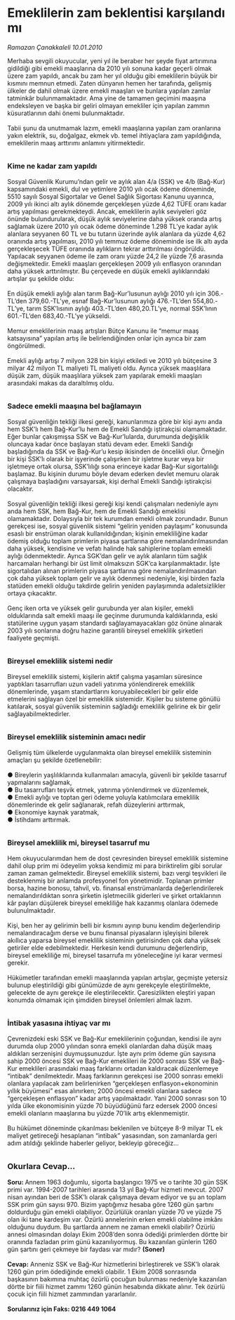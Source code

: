 # Emeklilerin zam beklentisi karşılandı mı

*Ramazan Çanakkaleli 10.01.2010*

<div class="taraf_structure_2col_1zq">
<div class="margen_n">



 <p>Merhaba sevgili okuyucular, yeni yıl ile beraber her şeyde fiyat artırımına gidildiği gibi emekli maaşlarına da 2010 yılı sonuna kadar geçerli olmak üzere zam yapıldı, ancak bu zam her yıl olduğu gibi emeklilerin büyük bir kısmını memnun etmedi. Zaten dünyanın hemen her tarafında, gelişmiş ülkeler de dahil olmak üzere emekli maaşları ve bunlara yapılan zamlar tatminkâr bulunmamaktadır. Ama yine de tamamen geçimini maaşına endeksleyen ve başka bir geliri olmayan emekliler için yapılan zammın küsuratlarının dahi önemi bulunmaktadır. <br/><br/>Tabii şunu da unutmamak lazım, emekli maaşlarına yapılan zam oranlarına yakın elektrik, su, doğalgaz, ekmek vb. temel ihtiyaçlara zam yapıldığında, emeklilerin maaş arttırımı anlamını yitirmektedir.<b> <br/><br/><br/><font size="3">Kime ne kadar zam yapıldı</font></b> <br/><br/>Sosyal Güvenlik Kurumu’ndan gelir ve aylık alan 4/a (SSK) ve 4/b (Bağ-Kur) kapsamındaki emekli, dul ve yetimlere 2010 yılı ocak ödeme döneminde, 5510 sayılı Sosyal Sigortalar ve Genel Sağlık Sigortası Kanunu uyarınca, 2009 yılı ikinci altı aylık dönemde gerçekleşen yüzde 4,62 TÜFE oranı kadar artış yapılması gerekmekteydi. Ancak, emeklilerin aylık seviyeleri göz önünde bulundurularak, düşük aylık seviyelerine daha yüksek oranda artış sağlamak üzere 2010 yılı ocak ödeme döneminde 1.298 TL’ye kadar aylık alanlara seyyanen 60 TL ve bu tutarın üzerinde aylık alanlara da yüzde 4,62 oranında artış yapılması, 2010 yılı temmuz ödeme döneminde ise ilk altı ayda gerçekleşecek TÜFE oranında aylıkların tekrar arttırılması öngörüldü. Yapılacak seyyanen ödeme ile zam oranı yüzde 24,2 ile yüzde 7,6 arasında değişmektedir. Emekli maaşları gerçekleşen 2009 yılı enflasyon oranından daha yüksek arttırılmıştır. Bu çerçevede en düşük emekli aylıklarındaki artışlar şu şekilde oldu: <br/><br/>En düşük emekli aylığı alan tarım Bağ-Kur’lusunun aylığı 2010 yılı için 306.-TL’den 379,60.-TL’ye, esnaf Bağ-Kur’lusunun aylığı 476.-TL’den 554,80.-TL’ye, tarım SSK’lısının aylığı 403.-TL’den 480,20.TL’ye, normal SSK’lının 601.-TL’den 683,40.-TL’ye yükseldi. <br/><br/>Memur emeklilerinin maaş artışları Bütçe Kanunu ile “memur maaş katsayısına” yapılan artış ile belirlendiğinden onlar için ayrıca bir zam öngörülmedi. <br/><br/>Emekli aylığı artışı 7 milyon 328 bin kişiyi etkiledi ve 2010 yılı bütçesine 3 milyar 42 milyon TL maliyeti TL maliyeti oldu. Ayrıca yüksek maaşlılara düşük zam, düşük maaşlılara yüksek zam yapılarak emekli maaşları arasındaki makas da daraltılmış oldu.<b> <br/><br/><br/><font size="3">Sadece emekli maaşına bel bağlamayın</font></b> <br/><br/>Sosyal güvenliğin tekliği ilkesi gereği, kanunlarımıza göre bir kişi aynı anda hem SSK’lı hem Bağ-Kur’lu hem de Emekli Sandığı iştirakçisi olamamaktadır. Eğer bunlar çakışmışsa SSK ve Bağ-Kur’lularda, durumunda değişiklik oluncaya kadar önce başlayan statü devam eder. Emekli Sandığı başladığında da SSK ve Bağ-Kur’u kesip ikisinden de öncelikli olur. Örneğin bir kişi SSK’lı olarak bir işyerinde çalışırken bir işletme kurar veya bir işletmeye ortak olursa, SSK’lılığı sona erinceye kadar Bağ-Kur sigortalılığı başlamaz. Bu kişinin durumu böyle devam ederken devlet memuru olarak çalışmaya başladığını varsayarsak, kişi derhal Emekli Sandığı iştirakçisi olacaktır. <br/><br/>Sosyal güvenliğin tekliği ilkesi gereği kişi kendi çalışmaları nedeniyle aynı anda hem SSK, hem Bağ-Kur, hem de Emekli Sandığı emeklisi olamamaktadır. Dolaysıyla bir tek kurumdan emekli olmak zorundadır. Bunun gerekçesi ise, sosyal güvenlik sistemi “gelirin yeniden paylaşımı” konusunda esaslı bir enstrüman olarak kullanıldığından; kişinin emekliliğine kadar ödemiş olduğu toplam primlerin piyasa şartlarına göre nemalandırılmasından daha yüksek, kendisine ve vefatı halinde hak sahiplerine toplam emekli aylığı ödenmektedir. Ayrıca SGK’dan gelir ve aylık alanların tüm sağlık harcamaları herhangi bir üst limit olmaksızın SGK’ca karşılanmaktadır. İşte sigortalıdan alınan primlerin piyasa şartlarına göre nemalandırılmasından çok daha yüksek toplam gelir ve aylık ödenmesi nedeniyle, kişi birden fazla statüden emekli olduğu takdirde gelirin yeniden paylaşımında adaletsizlikler ortaya çıkacaktır. <br/><br/>Genç iken orta ve yüksek gelir gurubunda yer alan kişiler, emekli olduklarında salt emekli maaşı ile geçinme durumunda kaldıklarında, eski statülerine uygun yaşam standardı sağlayamayacakları göz önüne alınarak 2003 yılı sonlarına doğru hazine garantili bireysel emeklilik şirketleri faaliyete geçmişti.<b> <br/><br/><br/><font size="3">Bireysel emeklilik sistemi nedir</font></b> <br/><br/>Bireysel emeklilik sistemi, kişilerin aktif çalışma yaşamları süresince yaptıkları tasarrufları uzun vadeli yatırıma yönlendirerek emeklilik dönemlerinde, yaşam standartlarını koruyabilecekleri bir gelir elde etmelerini sağlayan özel bir emeklilik sistemidir. Kişiler bu sisteme gönüllü katılarak, sosyal güvenlik sisteminin sağladığı emeklilik gelirine ek bir gelir sağlayabilmektedirler. <b><br/><br/><br/><font size="3">Bireysel emeklilik sisteminin amacı nedir</font></b> <br/><br/>Gelişmiş tüm ülkelerde uygulanmakta olan bireysel emeklilik sisteminin amaçları şu şekilde özetlenebilir: <br/><br/>● Bireylerin yaşlılıklarında kullanmaları amacıyla, güvenli bir şekilde tasarruf yapmalarını sağlamak, <br/>● Bu tasarrufları teşvik etmek, yatırıma yönlendirmek ve düzenlemek, <br/>● Emekli aylığı ve toptan geri ödeme yoluyla katılımcılara emeklilik dönemlerinde ek gelir sağlanarak, refah düzeylerini arttırmak, <br/>● Ekonomiye kaynak yaratmak, <br/>● İstihdamı arttırmak.<b> <br/><br/><br/><font size="3">Bireysel ameklilik mi, bireysel tasarruf mu</font></b> <br/><br/>Hem okuyucularımdan hem de dost çevresinden bireysel emeklilik sistemine dahil olup prim mi ödeyelim yoksa kendimiz mi para biriktirelim gibi sorular zaman zaman gelmektedir. Bireysel emeklilik sistemi, bazı vergi teşvikleri ile desteklenmiş bir anlamda profesyonel fon yönetimidir. Toplanan primler borsa, hazine bonosu, tahvil, vb. finansal enstrümanlarda değerlendirilerek nemalandırıldıktan sonra şirketin işletmecilik giderleri ve şirket ortaklarının kâr payları düşülerek bireysel emekliliğe hak kazanmış olanlara ödemede bulunulmaktadır. <br/><br/>Kişi, ben her ay gelirimin belli bir kısmını ayırıp bunu kendim değerlendirip nemalandıracağım derse ve bunu finansal piyasaların işleyişini bilerek akıllıca yaparsa bireysel emeklilik sisteminin getirisinden çok daha yüksek getiriler elde edebilmektedir. Herkesin kendi durumunu değerlendirip, bireysel emekliliğe mi, bireysel tasarrufa mı yöneleceğine iyi karar vermesi gerekir. <br/><br/>Hükümetler tarafından emekli maaşlarında yapılan artışlar, geçmişte yetersiz bulunup eleştirildiği gibi günümüzde de aynı gerekçeyle eleştirilmekte, gelecekte de aynı gerekçe ile eleştirilecektir. Çaresizlikten eleştiri yapan konumda olmamak için şimdiden bireysel önlemleri almak lazım.<b> <br/><br/><br/><font size="3">İntibak yasasına ihtiyaç var mı</font></b> <br/><br/>Çevrenizdeki eski SSK ve Bağ-Kur emeklilerinin çoğundan, kendisi ile aynı durumda olup 2000 yılından sonra emekli olanlardan daha düşük maaş aldıkları serzenişini duymuşsunuzdur. İşte aynı prim ödeme gün sayısına sahip 2000 öncesi SSK ve Bağ-Kur emeklileri ile 2000 sonrası SSK ve Bağ-Kur emeklileri arasındaki maaş farklarını ortadan kaldıracak düzenlemeye “intibak” denilmektedir. Maaş farklarının gerekçesi ise 2000 sonrası emekli olanlara yapılacak zam belirlenirken “gerçekleşen enflasyon+ekonominin yıllık büyümesi” esas alınırken; 2000 öncesi emekli olanlara sadece “gerçekleşen enflasyon” kadar artış yapılmaktadır. Yani 2000 sonrası son 10 yılda ülke ekonomisinin yüzde 70 büyüdüğünü farz edersek 2000 öncesi emekli olanların maaşlarına bu yüzde 70’lik artış eklenmemiştir. <br/><br/>Bu hükümet döneminde çıkarılması beklenilen ve bütçeye 8-9 milyar TL ek maliyet getireceği hesaplanan “intibak” yasasından, son zamanlarda geri adım atıldığı şeklinde haberler geliyor, bekleyip göreceğiz...<b> <br/><br/><br/><font size="4">Okurlara Cevap…</font> <br/><br/>Soru: </b>Annem 1963 doğumlu, sigorta başlangıcı 1975 ve o tarihte 30 gün SSK primi var. 1994-2007 tarihleri arasında 13 yıl Bağ-Kur hizmeti mevcut. 2007 nisan ayından beri de SSK’lı olarak çalışmaya devam ediyor ve şu an toplam SSK prim gün sayısı 970. Bizim yaptığımız hesaba göre 1260 gün şartını doldurduğu gün emekli olabiliyor. Özürlülük oranları yüzde 70 ve yüzde 75 olan iki tane kardeşim var. Özürlü annelerinin erken emekli olabilme imkânı olduğunu duydum. Bu şartlarda annem ne zaman emekli olabilir? Özürlü annesi olmasından dolayı Ekim 2008’den sonra ödediği primlerden dörtte bir oranında fazladan prim günü kazanılıyormuş. Bu kazanılan günlerin 1260 gün şartını geri çekmeye bir faydası var mıdır? <b>(Soner) <br/><br/>Cevap:</b> Anneniz SSK ve Bağ-Kur hizmetlerini birleştirerek ve SSK’lı olarak 1260 gün prim ödediğinde emekli olabilir. 1 Ekim 2008 sonrasında başkasının bakımına muhtaç özürlü çocuğun bulunması nedeniyle kazanılan dörtte bir fiili hizmet zammı 1260 günün hesabında dikkate alınır. Tek özürlü çocuk için fiili hizmet zammından yararlanılır.<b> <br/><br/>Sorularınız için Faks: 0216 449 1064</b></p>
<br/>
<br/>
<br/>



<br/>


<div id="taraf_not">
</div>

</div>


</div>
